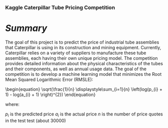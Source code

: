 ### **Kaggle Caterpillar Tube Pricing Competition**

# *Summary*

The goal of this project is to predict the price of industrial tube assemblies that Caterpillar is using in its construction and mining equipment. Currently, Caterpillar relies on a variety of suppliers to manufacture these tube assemblies, each having their own unique pricing model. The competition provides detailed information about the physical characteristics of the tubes and their components, as well as annual usage data. The goal of the competition is to develop a machine learning model that minimizes the Root Mean Squared Logarithmic Error (RMSLE):

\begin{equation}
\sqrt(\frac{1}{n} \displaystyle\sum_{i=1}{n} \left(log(p_{i} + 1) - log(a_{i} + 1) \right)^{2})
\end{equation}

where:

$p_{i}$ is the predicted price
$a_{i}$ is the actual price
$n$ is the number of price quotes in the test test (about 30000)


